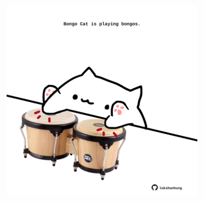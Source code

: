 <!-- built at 02/02/2023, 11:00:57 UTC -->
<p align="center">
  <img width="500" height="500" src="./ReadmeImage.svg">
</p>
